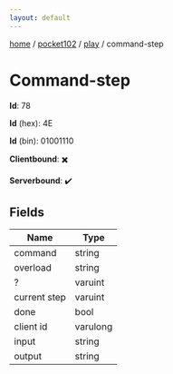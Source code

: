 ```yaml
---
layout: default
---
```


[home](/)  /  [pocket102](/protocol/pocket102)  /  [play](/protocol/pocket102/play)  /  command-step

# Command-step

**Id**: 78

**Id** (hex): 4E

**Id** (bin): 01001110

**Clientbound**: ✖️

**Serverbound**: ✔️

## Fields

Name | Type
---|---
command | string
overload | string
? | varuint
current step | varuint
done | bool
client id | varulong
input | string
output | string

